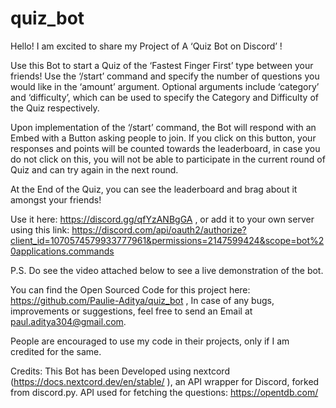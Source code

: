 # quiz_bot
Hello! I am excited to share my Project of A ‘Quiz Bot on Discord’ !

Use this Bot to start a Quiz of the ‘Fastest Finger First’ type between your friends! 
Use the ‘/start’ command and specify the number of questions you would like in the ‘amount’ argument. Optional arguments include ‘category’ and ‘difficulty’, which can be used to specify the Category and Difficulty of the Quiz respectively.

Upon implementation of the ‘/start’ command, the Bot will respond with an Embed with a Button asking people to join. If you click on this button, your responses and points will be counted towards the leaderboard, in case you do not click on this, you will not be able to participate in the current round of Quiz and can try again in the next round.

At the End of the Quiz, you can see the leaderboard and brag about it amongst your friends!

Use it here: https://discord.gg/qfYzANBgGA , or add it to your own server using this link: https://discord.com/api/oauth2/authorize?client_id=1070574579933777961&permissions=2147599424&scope=bot%20applications.commands

P.S. Do see the video attached below to see a live demonstration of the bot.


You can find the Open Sourced Code for this project here: https://github.com/Paulie-Aditya/quiz_bot , In case of any bugs, improvements or suggestions, feel free to send an Email at paul.aditya304@gmail.com.

People are encouraged to use my code in their projects, only if I am credited for the same. 

Credits:
This Bot has been Developed using nextcord (https://docs.nextcord.dev/en/stable/ ), an API wrapper for Discord, forked from discord.py.
API used for fetching the questions: https://opentdb.com/

